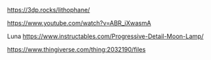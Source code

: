 

https://3dp.rocks/lithophane/

https://www.youtube.com/watch?v=ABR_iXwasmA

Luna https://www.instructables.com/Progressive-Detail-Moon-Lamp/

https://www.thingiverse.com/thing:2032190/files